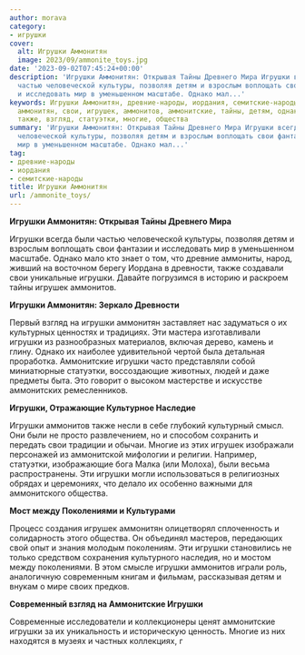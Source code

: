 ```yaml
---
author: morava
category:
- игрушки
cover:
  alt: Игрушки Аммонитян
  image: 2023/09/ammonite_toys.jpg
date: '2023-09-02T07:45:24+00:00'
description: 'Игрушки Аммонитян: Открывая Тайны Древнего Мира Игрушки всегда были
  частью человеческой культуры, позволяя детям и взрослым воплощать свои фантазии
  и исследовать мир в уменьшенном масштабе. Однако мал...'
keywords: Игрушки Аммонитян, древние-народы, иордания, семитские-народы, игрушки,
  аммонитян, свои, игрушек, аммонитов, аммонитские, тайны, детям, однако, древности,
  также, взгляд, статуэтки, многие, общества
summary: 'Игрушки Аммонитян: Открывая Тайны Древнего Мира Игрушки всегда были частью
  человеческой культуры, позволяя детям и взрослым воплощать свои фантазии и исследовать
  мир в уменьшенном масштабе. Однако мал...'
tag:
- древние-народы
- иордания
- семитские-народы
title: Игрушки Аммонитян
url: /ammonite_toys/
---
```


**Игрушки Аммонитян: Открывая Тайны Древнего Мира**

Игрушки всегда были частью человеческой культуры, позволяя детям и взрослым воплощать свои фантазии и исследовать мир в уменьшенном масштабе. Однако мало кто знает о том, что древние аммониты, народ, живший на восточном берегу Иордана в древности, также создавали свои уникальные игрушки. Давайте погрузимся в историю и раскроем тайны игрушек аммонитов.

**Игрушки Аммонитян: Зеркало Древности**

Первый взгляд на игрушки аммонитян заставляет нас задуматься о их культурных ценностях и традициях. Эти мастера изготавливали игрушки из разнообразных материалов, включая дерево, камень и глину. Однако их наиболее удивительной чертой была детальная проработка. Аммонитские игрушки часто представляли собой миниатюрные статуэтки, воссоздающие животных, людей и даже предметы быта. Это говорит о высоком мастерстве и искусстве аммонитских ремесленников.

**Игрушки, Отражающие Культурное Наследие**

Игрушки аммонитов также несли в себе глубокий культурный смысл. Они были не просто развлечением, но и способом сохранить и передать свои традиции и обычаи. Многие из этих игрушек изображали персонажей из аммонитской мифологии и религии. Например, статуэтки, изображающие бога Малка (или Молоха), были весьма распространены. Эти игрушки могли использоваться в религиозных обрядах и церемониях, что делало их особенно важными для аммонитского общества.

**Мост между Поколениями и Культурами**

Процесс создания игрушек аммонитян олицетворял сплоченность и солидарность этого общества. Он объединял мастеров, передающих свой опыт и знания молодым поколениям. Эти игрушки становились не только средством сохранения культурного наследия, но и мостом между поколениями. В этом смысле игрушки аммонитов играли роль, аналогичную современным книгам и фильмам, рассказывая детям и внукам о мире своих предков.

**Современный взгляд на Аммонитские Игрушки**

Современные исследователи и коллекционеры ценят аммонитские игрушки за их уникальность и историческую ценность. Многие из них находятся в музеях и частных коллекциях, г